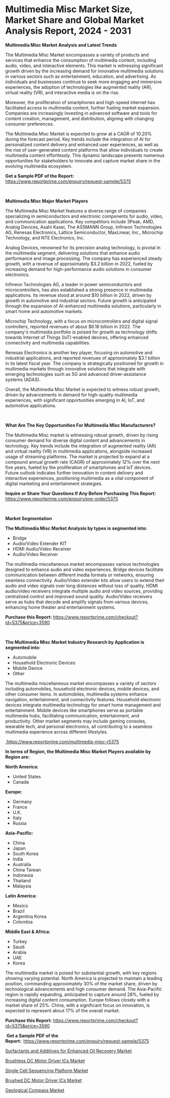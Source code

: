 <p><h1>Multimedia Misc Market Size, Market Share and Global Market Analysis Report, 2024 - 2031</h1></p><p><strong>Multimedia Misc Market Analysis and Latest Trends</strong></p>
<p><p>The Multimedia Misc Market encompasses a variety of products and services that enhance the consumption of multimedia content, including audio, video, and interactive elements. This market is witnessing significant growth driven by the increasing demand for innovative multimedia solutions in various sectors such as entertainment, education, and advertising. As individuals and businesses continue to seek more engaging and immersive experiences, the adoption of technologies like augmented reality (AR), virtual reality (VR), and interactive media is on the rise.</p><p>Moreover, the proliferation of smartphones and high-speed internet has facilitated access to multimedia content, further fueling market expansion. Companies are increasingly investing in advanced software and tools for content creation, management, and distribution, aligning with changing consumer preferences.</p><p>The Multimedia Misc Market is expected to grow at a CAGR of 10.20% during the forecast period. Key trends include the integration of AI for personalized content delivery and enhanced user experiences, as well as the rise of user-generated content platforms that allow individuals to create multimedia content effortlessly. This dynamic landscape presents numerous opportunities for stakeholders to innovate and capture market share in the evolving multimedia ecosystem.</p></p>
<p><strong>Get a Sample PDF of the Report:&nbsp;</strong> <a href="https://www.reportprime.com/enquiry/request-sample/5375">https://www.reportprime.com/enquiry/request-sample/5375</a></p>
<p>&nbsp;</p>
<p><strong>Multimedia Misc Major Market Players</strong></p>
<p><p>The Multimedia Misc Market features a diverse range of companies specializing in semiconductors and electronic components for audio, video, and communication applications. Key competitors include 3Peak, AMD, Analog Devices, Asahi Kasei, The ASSMANN Group, Infineon Technologies AG, Renesas Electronics, Lattice Semiconductor, MaxLinear, Inc., Microchip Technology, and NTE Electronics, Inc.</p><p>Analog Devices, renowned for its precision analog technology, is pivotal in the multimedia segment, delivering solutions that enhance audio performance and image processing. The company has experienced steady growth, with a revenue of approximately $3.2 billion in 2022, fueled by increasing demand for high-performance audio solutions in consumer electronics.</p><p>Infineon Technologies AG, a leader in power semiconductors and microcontrollers, has also established a strong presence in multimedia applications. Its revenue stood at around $10 billion in 2022, driven by growth in automotive and industrial sectors. Future growth is anticipated through the expansion of AI-enhanced multimedia solutions, particularly in smart home and automotive markets.</p><p>Microchip Technology, with a focus on microcontrollers and digital signal controllers, reported revenues of about $6.18 billion in 2022. The company's multimedia portfolio is poised for growth as technology shifts towards Internet of Things (IoT)-enabled devices, offering enhanced connectivity and multimedia capabilities.</p><p>Renesas Electronics is another key player, focusing on automotive and industrial applications, and reported revenues of approximately $3.1 billion in its latest fiscal year. The company is strategically positioned for growth in multimedia markets through innovative solutions that integrate with emerging technologies such as 5G and advanced driver-assistance systems (ADAS).</p><p>Overall, the Multimedia Misc Market is expected to witness robust growth, driven by advancements in demand for high-quality multimedia experiences, with significant opportunities emerging in AI, IoT, and automotive applications.</p></p>
<p>&nbsp;</p>
<p><strong>What Are The Key Opportunities For Multimedia Misc Manufacturers?</strong></p>
<p><p>The Multimedia Misc market is witnessing robust growth, driven by rising consumer demand for diverse digital content and advancements in technology. Key trends include the integration of augmented reality (AR) and virtual reality (VR) in multimedia applications, alongside increased usage of streaming platforms. The market is projected to expand at a compound annual growth rate (CAGR) of approximately 12% over the next five years, fueled by the proliferation of smartphones and IoT devices. Future outlook indicates further innovation in content delivery and interactive experiences, positioning multimedia as a vital component of digital marketing and entertainment strategies.</p></p>
<p><strong>Inquire or Share Your Questions If Any Before Purchasing This Report:</strong> <a href="https://www.reportprime.com/enquiry/pre-order/5375">https://www.reportprime.com/enquiry/pre-order/5375</a></p>
<p>&nbsp;</p>
<p><strong>Market Segmentation</strong></p>
<p><strong>The Multimedia Misc Market Analysis by types is segmented into:</strong></p>
<p><ul><li>Bridge</li><li>Audio/Video Extender KIT</li><li>HDMI Audio/Video Receiver</li><li>Audio/Video Receiver</li></ul></p>
<p><p>The multimedia miscellaneous market encompasses various technologies designed to enhance audio and video experiences. Bridge devices facilitate communication between different media formats or networks, ensuring seamless connectivity. Audio/Video extender kits allow users to extend their audio and video signals over long distances without loss of quality. HDMI audio/video receivers integrate multiple audio and video sources, providing centralized control and improved sound quality. Audio/Video receivers serve as hubs that decode and amplify signals from various devices, enhancing home theater and entertainment systems.</p></p>
<p><strong>Purchase this Report:&nbsp;</strong><a href="https://www.reportprime.com/checkout?id=5375&price=3590">https://www.reportprime.com/checkout?id=5375&price=3590</a></p>
<p>&nbsp;</p>
<p><strong>The Multimedia Misc Market Industry Research by Application is segmented into:</strong></p>
<p><ul><li>Automobile</li><li>Household Electronic Devices</li><li>Mobile Device</li><li>Other</li></ul></p>
<p><p>The multimedia miscellaneous market encompasses a variety of sectors including automobiles, household electronic devices, mobile devices, and other consumer items. In automobiles, multimedia systems enhance navigation, entertainment, and connectivity features. Household electronic devices integrate multimedia technology for smart home management and entertainment. Mobile devices like smartphones serve as portable multimedia hubs, facilitating communication, entertainment, and productivity. Other market segments may include gaming consoles, wearable tech, and personal electronics, all contributing to a seamless multimedia experience across different lifestyles.</p></p>
<p><a href="https://www.reportprime.com/multimedia-misc-r5375">&nbsp;https://www.reportprime.com/multimedia-misc-r5375</a></p>
<p><strong>In terms of Region, the Multimedia Misc Market Players available by Region are:</strong></p>
<p>
    <p> <strong> North America: </strong>
        <ul>
            <li>United States</li>
            <li>Canada</li>
        </ul>
        </p> 
    <p> <strong> Europe: </strong>
        <ul>
            <li>Germany</li>
            <li>France</li>
            <li>U.K.</li>
            <li>Italy</li>
            <li>Russia</li>
        </ul>
        </p> 
    <p> <strong> Asia-Pacific: </strong>
        <ul>
            <li>China</li>
            <li>Japan</li>
            <li>South Korea</li>
            <li>India</li>
            <li>Australia</li>
            <li>China Taiwan</li>
            <li>Indonesia</li>
            <li>Thailand</li>
            <li>Malaysia</li>
        </ul>
        </p> 
    <p> <strong> Latin America: </strong>
        <ul>
            <li>Mexico</li>
            <li>Brazil</li>
            <li>Argentina Korea</li>
            <li>Colombia</li>
        </ul>
        </p> 
    <p> <strong> Middle East & Africa: </strong>
        <ul>
            <li>Turkey</li>
            <li>Saudi</li>
            <li>Arabia</li>
            <li>UAE</li>
            <li>Korea</li>
        </ul>
    </p>
    </p>
<p><p>The multimedia market is poised for substantial growth, with key regions showing varying potential. North America is projected to maintain a leading position, commanding approximately 30% of the market share, driven by technological advancements and high consumer demand. The Asia-Pacific region is rapidly expanding, anticipated to capture around 28%, fueled by increasing digital content consumption. Europe follows closely with a market share of 25%. China, with a significant focus on innovation, is expected to represent about 17% of the overall market.</p></p>
<p><strong>Purchase this Report: </strong><a href="https://www.reportprime.com/checkout?id=5375&price=3590">https://www.reportprime.com/checkout?id=5375&price=3590</a></p>
<p>&nbsp;<strong>Get a Sample PDF of the Report:&nbsp;&nbsp;</strong><a href="https://www.reportprime.com/enquiry/request-sample/5375">https://www.reportprime.com/enquiry/request-sample/5375</a></p>
<p><strong></strong></p>
<p><p><a href="https://issuu.com/reportprime-2/docs/surfactants-and-additives-for-enhan_5527d6f6cc483f">Surfactants and Additives for Enhanced Oil Recovery Market</a></p><p><a href="https://github.com/ChiragRp1/Market-Research-Report-List-6/blob/main/brushless-dc-motor-driver-ics-market.md">Brushless DC Motor Driver ICs Market</a></p><p><a href="https://www.linkedin.com/pulse/market-trends-global-single-cell-sequencing-platform-forecast-pos7c?trackingId=I3q%2F3SPtQASxVBHD6RpRcA%3D%3D">Single Cell Sequencing Platform Market</a></p><p><a href="https://github.com/LaurenShaw586/Market-Research-Report-List-1/blob/main/brushed-dc-motor-driver-ics-market.md">Brushed DC Motor Driver ICs Market</a></p><p><a href="https://issuu.com/reportprime-2/docs/geological-compass-market-size-2030_11301b67ba5e8e">Geological Compass Market</a></p></p>